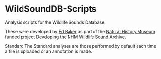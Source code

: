 WildSoundDB-Scripts
===================

Analysis scripts for the Wildlife Sounds Database.

These were developed by <a href="http://ebaker.me.uk">Ed Baker</a> as part of the <a href="http://www.nhm.ac.uk">Natural History Museum</a> funded project <a href="http://sounds.myspecies.info/node/11275">Developing the NHM Wildlife Sound Archive</a>.

Standard
The Standard analyses are those performed by default each time a file is uploaded or an annotation is made.
